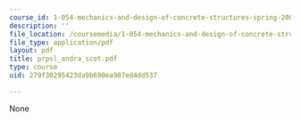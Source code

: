 ```yaml
---
course_id: 1-054-mechanics-and-design-of-concrete-structures-spring-2004
description: ''
file_location: /coursemedia/1-054-mechanics-and-design-of-concrete-structures-spring-2004/279f30295423da9b690ea907ed4dd537_prpsl_andra_scot.pdf
file_type: application/pdf
layout: pdf
title: prpsl_andra_scot.pdf
type: course
uid: 279f30295423da9b690ea907ed4dd537

---
```

None